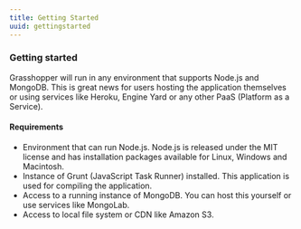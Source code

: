 ```yaml
---
title: Getting Started
uuid: gettingstarted
---
```

### Getting started

Grasshopper will run in any environment that supports Node.js and MongoDB. This is great news for users hosting the application themselves or using services like Heroku, Engine Yard or any other PaaS (Platform as a Service).

#### Requirements

* Environment that can run Node.js. Node.js is released under the MIT license and has installation packages available for Linux, Windows and Macintosh.
* Instance of Grunt (JavaScript Task Runner) installed. This application is used for compiling the application.
* Access to a running instance of MongoDB. You can host this yourself or use services like MongoLab.
* Access to local file system or CDN like Amazon S3.